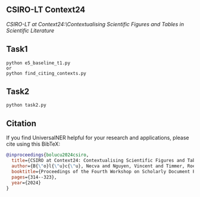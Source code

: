 ## CSIRO-LT Context24

*CSIRO-LT at Context24:\\Contextualising Scientific Figures and Tables in Scientific Literature*<br/>

## Task1
```Shell
python e5_baseline_t1.py
or
python find_citing_contexts.py
```
## Task2
```Shell
python task2.py
```

## Citation

If you find UniversalNER helpful for your research and applications, please cite using this BibTeX:
```bibtex
@inproceedings{bolucu2024csiro,
  title={CSIRO at Context24: Contextualising Scientific Figures and Tables in Scientific Literature},
  author={B{\"o}l{\"u}c{\"u}, Necva and Nguyen, Vincent and Timmer, Roelien and Yang, Huichen and Rybinski, Maciej and Wan, Stephen and Karimi, Sarvnaz},
  booktitle={Proceedings of the Fourth Workshop on Scholarly Document Processing (SDP 2024)},
  pages={314--323},
  year={2024}
}
```
